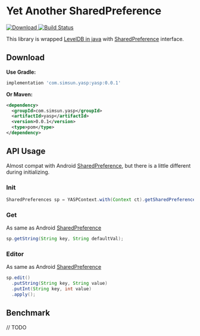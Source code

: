 # Yet Another SharedPreference
[ ![Download](https://api.bintray.com/packages/simsun/maven/yasp/images/download.svg) ](https://bintray.com/simsun/maven/yasp/_latestVersion)
[![Build Status](https://travis-ci.org/simpleton/Yasp.svg?branch=master)](https://travis-ci.org/simpleton/Yasp)

This library is wrapped [LevelDB in java](https://github.com/dain/leveldb) with [SharedPreference](https://developer.android.com/reference/android/content/SharedPreferences.html) interface. 

## Download
**Use Gradle:**
```gradle
implementation 'com.simsun.yasp:yasp:0.0.1'
```

**Or Maven:**
```xml
<dependency>
  <groupId>com.simsun.yasp</groupId>
  <artifactId>yasp</artifactId>
  <version>0.0.1</version>
  <type>pom</type>
</dependency>
```

## API Usage
Almost compat with Android [SharedPreference](https://developer.android.com/reference/android/content/SharedPreferences.html), but there is a little different during initializing. 
### Init
```java
SharedPreferences sp = YASPContext.with(Context ct).getSharedPreferences(String name, int mode);
```

### Get
As same as Android [SharedPreference](https://developer.android.com/reference/android/content/SharedPreferences.html)
```java
sp.getString(String key, String defaultVal);
```

### Editor
As same as Android [SharedPreference](https://developer.android.com/reference/android/content/SharedPreferences.html)
```java
sp.edit()
  .putString(String key, String value)
  .putInt(String key, int value)
  .apply();
```

## Benchmark
// TODO
